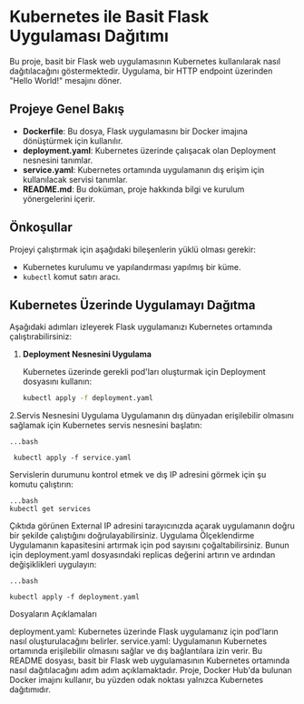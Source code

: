 # Kubernetes ile Basit Flask Uygulaması Dağıtımı

Bu proje, basit bir Flask web uygulamasının Kubernetes kullanılarak nasıl dağıtılacağını göstermektedir. Uygulama, bir HTTP endpoint üzerinden "Hello World!" mesajını döner.

## Projeye Genel Bakış

- **Dockerfile**: Bu dosya, Flask uygulamasını bir Docker imajına dönüştürmek için kullanılır.
- **deployment.yaml**: Kubernetes üzerinde çalışacak olan Deployment nesnesini tanımlar.
- **service.yaml**: Kubernetes ortamında uygulamanın dış erişim için kullanılacak servisi tanımlar.
- **README.md**: Bu doküman, proje hakkında bilgi ve kurulum yönergelerini içerir.

## Önkoşullar

Projeyi çalıştırmak için aşağıdaki bileşenlerin yüklü olması gerekir:
- Kubernetes kurulumu ve yapılandırması yapılmış bir küme.
- `kubectl` komut satırı aracı.

## Kubernetes Üzerinde Uygulamayı Dağıtma

Aşağıdaki adımları izleyerek Flask uygulamanızı Kubernetes ortamında çalıştırabilirsiniz:

1. **Deployment Nesnesini Uygulama**

   Kubernetes üzerinde gerekli pod'ları oluşturmak için Deployment dosyasını kullanın:

   ```bash
   kubectl apply -f deployment.yaml

2.Servis Nesnesini Uygulama
Uygulamanın dış dünyadan erişilebilir olmasını sağlamak için Kubernetes servis nesnesini başlatın:

    ...bash

     kubectl apply -f service.yaml

Servislerin durumunu kontrol etmek ve dış IP adresini görmek için şu komutu çalıştırın:

    ...bash
    kubectl get services

Çıktıda görünen External IP adresini tarayıcınızda açarak uygulamanın doğru bir şekilde çalıştığını doğrulayabilirsiniz.
Uygulama Ölçeklendirme
Uygulamanın kapasitesini artırmak için pod sayısını çoğaltabilirsiniz. Bunun için deployment.yaml dosyasındaki replicas değerini artırın ve ardından değişiklikleri uygulayın:

    ...bash

    kubectl apply -f deployment.yaml


Dosyaların Açıklamaları

deployment.yaml: Kubernetes üzerinde Flask uygulamanız için pod'ların nasıl oluşturulacağını belirler.
service.yaml: Uygulamanın Kubernetes ortamında erişilebilir olmasını sağlar ve dış bağlantılara izin verir.
Bu README dosyası, basit bir Flask web uygulamasının Kubernetes ortamında nasıl dağıtılacağını adım adım açıklamaktadır. Proje, Docker Hub'da bulunan Docker imajını kullanır, bu yüzden odak noktası yalnızca Kubernetes dağıtımıdır.
